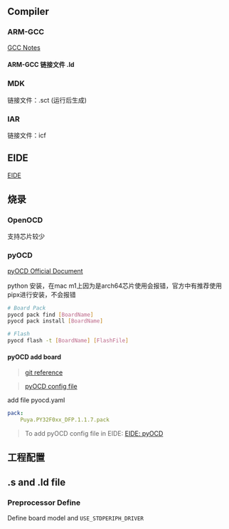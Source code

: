 ##  Compiler

### ARM-GCC

[GCC Notes](../../C/GCC_Note.md)

#### ARM-GCC 链接文件 .ld


### MDK
链接文件：.sct (运行后生成)

### IAR
链接文件：icf


## EIDE
[EIDE](https://em-ide.com/zh-cn/docs/intro)

## 烧录
### OpenOCD
支持芯片较少


### pyOCD
[pyOCD Official Document](https://pyocd.io/docs/index)

python 安装，在mac m1上因为是arch64芯片使用会报错，官方中有推荐使用pipx进行安装，不会报错

```sh
# Board Pack
pyocd pack find [BoardName]
pyocd pack install [BoardName]

# Flash
pyocd flash -t [BoardName] [FlashFile]

```

#### pyOCD add board
> [git reference](https://github.com/jaydcarlson/py32-template)

> [pyOCD config file](https://pyocd.io/docs/configuration.html#config-file)

add file pyocd.yaml 

```yaml
pack:
    Puya.PY32F0xx_DFP.1.1.7.pack
```

> To add pyOCD config file in EIDE: [EIDE: pyOCD](https://em-ide.com/zh-cn/docs/modules/flasher#pyocd)

## 工程配置

## .s and .ld file

### Preprocessor Define
Define board model and `USE_STDPERIPH_DRIVER`

